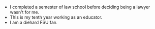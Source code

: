 * I completed a semester of law school before deciding being a lawyer wasn't for me. 
* This is my tenth year working as an educator. 
* I am a diehard FSU fan. 
